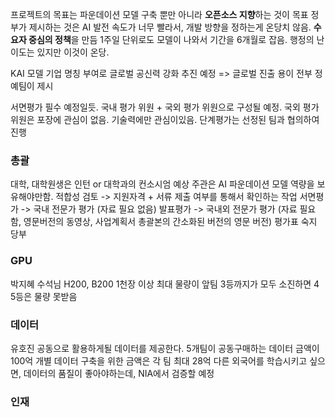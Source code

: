프로젝트의 목표는 파운데이션 모델 구축 뿐만 아니라 **오픈소스 지향**하는 것이 목표
정부가 제시하는 것은 AI 발전 속도가 너무 빨라서, 개발 방향을 정하는게 온당치 않음. **수요자 중심의 정책**을 만듬
1주일 단위로도 모델이 나와서 기간을 6개월로 잡음. 행정의 난이도는 있지만 이것이 온당.

KAI 모델 기업 명칭 부여로 글로벌 공신력 강화 추진 예정 => 글로벌 진출 용이
전부 정예팀이 제시

서면평가 필수 예정일듯. 국내 평가 위원 + 국외 평가 위원으로 구성될 예정.
국외 평가 위원은 포장에 관심이 없음. 기술력에만 관심이있음.
단계평가는 선정된 팀과 협의하여 진행

### 총괄
대학, 대학원생은 인턴 or 대학과의 컨소시엄 예상
주관은 AI 파운데이션 모델 역량을 보유해야만함.
적합성 검토 -> 지원자격 + 서류 제출 여부를 통해서 확인하는 작업
서면평가 -> 국내 전문가 평가 (자료 필요 없음)
발표평가 -> 국내외 전문가 평가 (자료 필요함, 영문버전의 동영상, 사업계획서 총괄본의 간소화된 버전의 영문 버전)
평가표 숙지 당부

### GPU
박지혜 수석님
H200, B200 1천장 이상
최대 물량이 앞팀 3등까지가 모두 소진하면 4 5등은 물량 못받음

### 데이터
유호진 
공동으로 활용하게될 데이터를 제공한다.
5개팀이 공동구매하는 데이터 금액이 100억
개별 데이터 구축을 위한 금액은 각 팀 최대 28억
다른 외국어를 학습시키고 싶으면, 
데이터의 품질이 좋아야하는데, NIA에서 검증할 예정

### 인재
